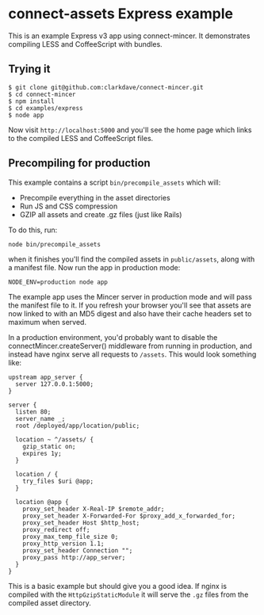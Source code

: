 # connect-assets Express example

This is an example Express v3 app using connect-mincer. It demonstrates compiling LESS and CoffeeScript with bundles.

## Trying it

    $ git clone git@github.com:clarkdave/connect-mincer.git
    $ cd connect-mincer
    $ npm install
    $ cd examples/express
    $ node app

Now visit `http://localhost:5000` and you'll see the home page which links to the compiled LESS and CoffeeScript files.

## Precompiling for production

This example contains a script `bin/precompile_assets` which will:

- Precompile everything in the asset directories
- Run JS and CSS compression
- GZIP all assets and create .gz files (just like Rails)

To do this, run:

    node bin/precompile_assets

when it finishes you'll find the compiled assets in `public/assets`, along with a manifest file. Now run the app in production mode:

    NODE_ENV=production node app

The example app uses the Mincer server in production mode and will pass the manifest file to it. If you refresh your browser you'll see that assets are now linked to with an MD5 digest and also have their cache headers set to maximum when served.

In a production environment, you'd probably want to disable the connectMincer.createServer() middleware from running in production, and instead have nginx serve all requests to `/assets`. This would look something like:

    upstream app_server {
      server 127.0.0.1:5000;
    }

    server {
      listen 80;
      server_name _;
      root /deployed/app/location/public;

      location ~ ^/assets/ {
        gzip_static on;
        expires 1y;
      }

      location / {
        try_files $uri @app;
      }

      location @app {
        proxy_set_header X-Real-IP $remote_addr;
        proxy_set_header X-Forwarded-For $proxy_add_x_forwarded_for;
        proxy_set_header Host $http_host;
        proxy_redirect off;
        proxy_max_temp_file_size 0;
        proxy_http_version 1.1;
        proxy_set_header Connection "";
        proxy_pass http://app_server;
      }
    }

This is a basic example but should give you a good idea. If nginx is compiled with the `HttpGzipStaticModule` it will serve the `.gz` files from the compiled asset directory.